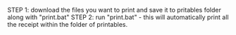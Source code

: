 STEP 1: download the files you want to print and save it to pritables folder along with "print.bat"
STEP 2: run "print.bat" - this will automatically print all the receipt within the folder of printables.